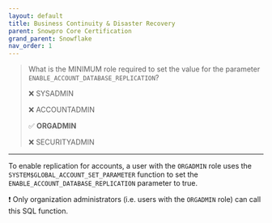 ```yaml
---
layout: default
title: Business Continuity & Disaster Recovery
parent: Snowpro Core Certification
grand_parent: Snowflake
nav_order: 1
---
```


> What is the MINIMUM role required to set the value for the parameter `ENABLE_ACCOUNT_DATABASE_REPLICATION`?
>
> ❌ SYSADMIN
>
> ❌ ACCOUNTADMIN
>
> ✅ **ORGADMIN**
>
> ❌ SECURITYADMIN

***

To enable replication for accounts, a user with the `ORGADMIN` role uses the `SYSTEM$GLOBAL_ACCOUNT_SET_PARAMETER` function to set the `ENABLE_ACCOUNT_DATABASE_REPLICATION` parameter to true.

❗️ Only organization administrators (i.e. users with the `ORGADMIN` role) can call this SQL function.